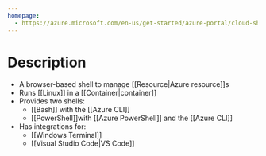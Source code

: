 ```yaml
---
homepage:
  - https://azure.microsoft.com/en-us/get-started/azure-portal/cloud-shell/
---
```

# Description
- A browser-based shell to manage [[Resource|Azure resource]]s
- Runs [[Linux]] in a [[Container|container]]
- Provides two shells:
	- [[Bash]] with the [[Azure CLI]]
	- [[PowerShell]]with [[Azure PowerShell]] and the [[Azure CLI]]
- Has integrations for:
	- [[Windows Terminal]]
	- [[Visual Studio Code|VS Code]]